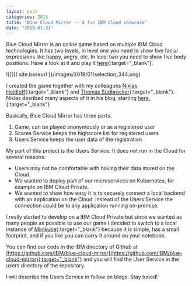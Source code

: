 ```yaml
---
layout: post
categories: 2019
title: "Blue Cloud Mirror -- A fun IBM Cloud showcase"
date: "2019-01-31"
---
```


Blue Cloud Mirror is an online game based on multiple IBM Cloud technologies. It has two levels, in level one you need to show five facial expressions like happy, angry, etc. In level two you need to show five body positions. Have a look at it and play it [here](https://blue-cloud-mirror.mybluemix.net){:target="_blank"}.

![]({{ site.baseurl }}/images/2019/01/selection_344.png)

I created the game together with my colleagues [Niklas Heidloff](https://twitter.com/nheidloff){:target="_blank"} and [Thomas Südbröcker](https://twitter.com/tsuedbroecker){:target="_blank"}. Niklas desribed many aspects of it in his blog, starting [here.](http://heidloff.net/article/introducing-blue-cloud-mirror){:target="_blank"}

Basically, Blue Cloud Mirror has three parts:

1. Game, can be played anonymously or as a registered user
2. Scores Service keeps the highscore list for registered users
3. Users Service keeps the user data of the registration

My part of this project is the Users Service. It does not run in the Cloud for several reasons:

- Users may not be comfortable with having their data stored on the Cloud.
- We wanted to deploy part of our microservices on Kubernetes, for example on IBM Cloud Private.
- We wanted to show how easy it is to securely connect a local backend with an application on the Cloud. Instead of the Users Service the connection could be to any application running on-premise.

I really started to develop on a IBM Cloud Private but since we wanted as many people as possible to use our game I decided to switch to a local instance of [Minikube](https://kubernetes.io/docs/setup/minikube/){:target="_blank"} because it is simple, has a small footprint, and if you like you can carry it around on your notebook.

You can find our code in the IBM directory of Github at [https://github.com/IBM/blue-cloud-mirror](https://github.com/IBM/blue-cloud-mirror){:target="_blank"} and you will find the User Service in the users directory of the repository.

I will describe the Users Service in follow on blogs. Stay tuned!
